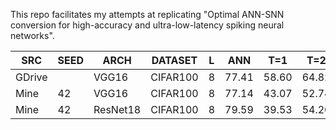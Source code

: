 This repo facilitates my attempts at replicating "Optimal ANN-SNN
conversion for high-accuracy and ultra-low-latency spiking neural
networks".

| SRC    | SEED | ARCH     | DATASET  | L | ANN   | T=1   | T=2   | T=4   | T=8   | T=16  | T=32  | T=64  | T=128 |
|--------|------|----------|----------|---|-------|-------|-------|-------|-------|-------|-------|-------|-------|
| GDrive |      | VGG16    | CIFAR100 | 8 | 77.41 | 58.60 | 64.82 | 70.50 | 74.79 | 76.75 | 76.87 | 77.10 |       |
| Mine   | 42   | VGG16    | CIFAR100 | 8 | 77.14 | 43.07 | 52.74 |       |       |       |       | 77.05 |       |
| Mine   | 42   | ResNet18 | CIFAR100 | 8 | 79.59 | 39.53 | 54.20 | 67.04 | 75.47 | 79.34 | 79.93 | 80.18 |       |
